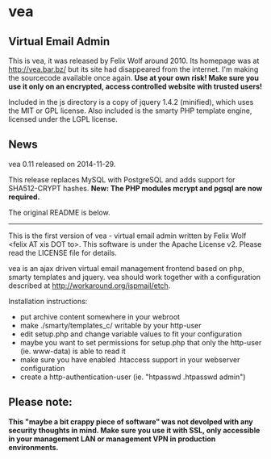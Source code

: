 vea
===

Virtual Email Admin
-------------------

This is vea, it was released by Felix Wolf around 2010. Its homepage was at http://vea.bar.bz/ but its
site had disappeared from the internet. I'm making the sourcecode available once again. 
**Use at your own risk! Make sure you use it only on an encrypted, access controlled website with trusted users!**

Included in the js directory is a copy of jquery 1.4.2 (minified), which uses the MIT or GPL license.
Also included is the smarty PHP template engine, licensed under the LGPL license.

News
----

vea 0.11 released on 2014-11-29.

This release replaces MySQL with PostgreSQL and adds support for SHA512-CRYPT hashes.
**New: The PHP modules mcrypt and pgsql are now required.**

The original README is below.
- - -

This is the first version of vea - virtual email admin written by Felix Wolf &lt;felix AT xis DOT to>.
This software is under the Apache License v2. Please read the LICENSE file for details.

vea is an ajax driven virtual email management frontend based on php, smarty templates and jquery.
vea should work together with a configuration described at http://workaround.org/ispmail/etch.

Installation instructions:
 * put archive content somewhere in your webroot
 * make ./smarty/templates_c/ writable by your http-user
 * edit setup.php and change variable values to fit your configuration
 * maybe you want to set permissions for setup.php that only the http-user (ie. www-data) is able to read it
 * make sure you have enabled .htaccess support in your webserver configuration
 * create a http-authentication-user (ie. "htpasswd .htpasswd admin")

Please note:
------------
**This "maybe a bit crappy piece of software" was not devolped with any security thoughts in mind.
Make sure you use it with SSL, only accessible in your management LAN or management VPN in
production environments.**
